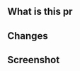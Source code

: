 <!--
PR 템플릿 v0.2

**사전 작업**
- Assignees 지정
- Labels 지정
- Project 지정
- Milestone 지정
-->

## What is this pr
<!-- 
- pr에 관련된 issue number 와 관련 문서 작성
- 해결한 issue -> Resolve: #2 
- 관련된 issue -> Related: #2
- 참고 링크 or 정리 링크 -> \[제목](url)
-->

## Changes
<!-- - pr에서 변경된 내용 -->

## Screenshot
<!-- - 변경된 내용과 관련된 스크린샷(보이지 않는 경우 생략) -->
<!-- - 이미지를 해당 본문에 드래그하면 이미지 url을 얻을 수 있습니다. -->
<!-- <img src="url" width=350 /> -->
